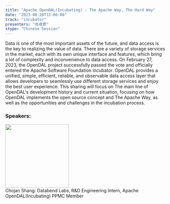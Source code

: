 ```yaml
---
title: "Apache OpenDAL(Incubating) : The Apache Way, The Hard Way"
date: "2023-08-20T15:00:00" 
track: "incubator"
presenters: "尚卓燃"
stype: "Chinese Session"
---
```

Data is one of the most important assets of the future, and data access is the key to realizing the value of data. There are a variety of storage services in the market, each with its own unique interface and features, which bring a lot of complexity and inconvenience to data access. On February 27, 2023, the OpenDAL project successfully passed the vote and officially entered the Apache Software Foundation incubator. OpenDAL provides a unified, simple, efficient, reliable, and observable data access layer that allows developers to seamlessly use different storage services and enjoy the best user experience. This sharing will focus on The main line of OpenDAL's development history and current situation, focusing on how OpenDAL implements the open source concept and The Apache Way, as well as the opportunities and challenges in the incubation process.
 ### Speakers: 
 <img src="https://img.bagevent.com/resource/20230608/2317380210.png" width="200" /><br>Chojan Shang: Databend Labs, R&D Engineering Intern, Apache OpenDAL(Incubating) PPMC Member
 <br><br>